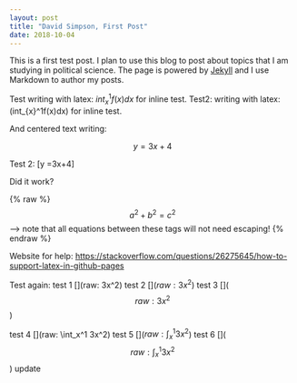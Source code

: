 ```yaml
---
layout: post
title: "David Simpson, First Post"
date: 2018-10-04
---
```


This is a first test post. I plan to use this blog to post about topics that I am studying in political science. The page is powered by [Jekyll](http://jekyllrb.com) and I use Markdown to author my posts.

Test writing with latex: $int_{x}^1f(x)dx$ for inline test.
Test2: writing with latex: \(int_{x}^1f(x)dx\) for inline test.


And centered text writing:

$$y =3x+4$$

Test 2:
\[y =3x+4\]


Did it work?

 {% raw %}
  $$a^2 + b^2 = c^2$$ --> note that all equations between these tags will not need escaping! 
 {% endraw %}

Website for help:
https://stackoverflow.com/questions/26275645/how-to-support-latex-in-github-pages

Test again:
test 1 [](raw: 3x^2)
test 2 []($raw: 3x^2$)
test 3 []($$raw: 3x^2$$)

test 4 [](raw: \int_x^1 3x^2)
test 5 []($raw: \int_x^1 3x^2$)
test 6 []($$raw: \int_x^1 3x^2$$)
update
